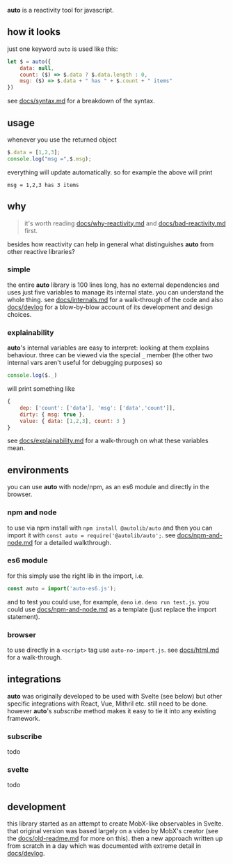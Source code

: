 **auto** is a reactivity tool for javascript.

## how it looks

just one keyword `auto` is used like this:

```js
let $ = auto({
    data: null,
    count: ($) => $.data ? $.data.length : 0,
    msg: ($) => $.data + " has " + $.count + " items"
})
```

see [docs/syntax.md](docs/syntax.md) for a breakdown
of the syntax.

## usage

whenever you use the returned object

```js
$.data = [1,2,3];
console.log("msg =",$.msg);
```

everything will update automatically.
so for example the above will print

```
msg = 1,2,3 has 3 items
```

## why

> it's worth reading [docs/why-reactivity.md](docs/why-reactivity.md)
> and [docs/bad-reactivity.md](docs/bad-reactivity.md) first.

besides how reactivity can help in general
what distinguishes **auto** from other reactive
libraries?

### simple

the entire **auto** library is 100 lines long,
has no external dependencies and uses just
five variables to manage its internal state.
you can understand the whole thing.
see [docs/internals.md](docs/internals.md)
for a walk-through of the code and also
[docs/devlog](docs/devlog) 
for a blow-by-blow account of its development
and design choices.

### explainability

**auto**'s internal variables are easy to interpret:
looking at them explains behaviour.
three can be viewed via the special `_` member
(the other two internal vars aren't useful for debugging purposes)
so

```js
console.log($._)
```

will print something like

```js
{
    dep: ['count': ['data'], 'msg': ['data','count']],
    dirty: { msg: true },
    value: { data: [1,2,3], count: 3 }
}
```

see [docs/explainability.md](docs/explainability.md)
for a walk-through on what these variables mean.

## environments

you can use **auto** with node/npm,
as an es6 module and directly in the browser.

### npm and node

to use via npm install with `npm install @autolib/auto`
and then you can import it with `const auto = require('@autolib/auto';`.
see [docs/npm-and-node.md](docs/npm-and-node.md) for
a detailed walkthrough.

### es6 module

for this simply use the right lib in the import, i.e.

```js
const auto = import('auto-es6.js');
```

and to test you could use, for example, `deno`
i.e. `deno run test.js`. you could use
[docs/npm-and-node.md](docs/npm-and-node.md)
as a template (just replace the import statement).

### browser

to use directly in a `<script>` tag use `auto-no-import.js`.
see [docs/html.md](docs/html.md) for a walk-through.

## integrations

**auto** was originally developed to be used with Svelte (see below)
but other specific integrations with React, Vue, Mithril etc.
still need to be done. however **auto**'s _subscribe_ method makes it easy
to tie it into any existing framework.

### subscribe

todo

### svelte

todo

## development

this library started as an attempt to create MobX-like observables
in Svelte. that original version was based largely on a video by MobX's creator
(see the [docs/old-readme.md](docs/old-readme.md) for more on this).
then a new approach written up from scratch in a day which
was documented with extreme detail in [docs/devlog](docs/devlog).